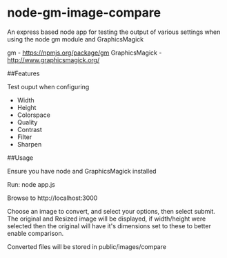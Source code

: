 node-gm-image-compare
=====================

An express based node app for testing the output of various settings when using the node gm module
and GraphicsMagick

gm - https://npmjs.org/package/gm
GraphicsMagick - http://www.graphicsmagick.org/

##Features

Test ouput when configuring
- Width
- Height
- Colorspace
- Quality
- Contrast
- Filter
- Sharpen

##Usage

Ensure you have node and GraphicsMagick installed

Run: node app.js

Browse to http://localhost:3000

Choose an image to convert, and select your options, then select submit.
The original and Resized image will be displayed, if width/height were selected then the original will have it's dimensions set to these to better enable comparison.

Converted files will be stored in public/images/compare
